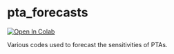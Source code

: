 # pta_forecasts
<!--[![Binder](https://mybinder.org/badge_logo.svg)](https://mybinder.org/v2/gh/jeffreyhazboun/pta_forecasts/master)-->

[![Open In Colab](https://colab.research.google.com/assets/colab-badge.svg)](https://drive.google.com/file/d/1O0JHhlzCWPgjYmycQKLVu74nqlBsxuin/view?usp=sharing)

Various codes used to forecast the sensitivities of PTAs. 
